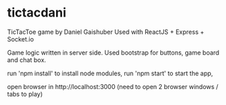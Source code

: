 # tictacdani

TicTacToe game by Daniel Gaishuber
Used with ReactJS + Express + Socket.io

Game logic written in server side.
Used bootstrap for buttons, game board and chat box.

run 'npm install' to install node modules,
run 'npm start' to start the app,

open browser in http://localhost:3000 (need to open 2 browser windows / tabs to play)
